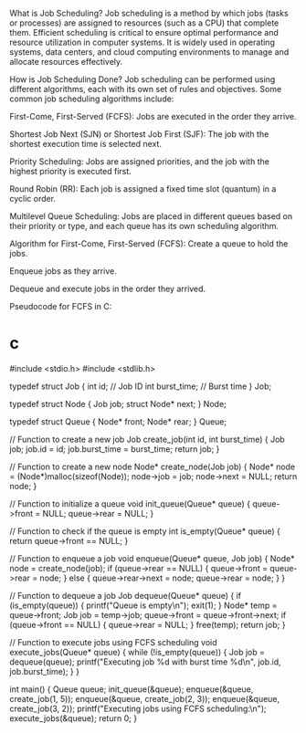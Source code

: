 What is Job Scheduling?
Job scheduling is a method by which jobs (tasks or processes) are assigned to resources (such as a CPU) that complete them. Efficient scheduling is critical to ensure optimal performance and resource utilization in computer systems. It is widely used in operating systems, data centers, and cloud computing environments to manage and allocate resources effectively.

How is Job Scheduling Done?
Job scheduling can be performed using different algorithms, each with its own set of rules and objectives. Some common job scheduling algorithms include:

First-Come, First-Served (FCFS): Jobs are executed in the order they arrive.

Shortest Job Next (SJN) or Shortest Job First (SJF): The job with the shortest execution time is selected next.

Priority Scheduling: Jobs are assigned priorities, and the job with the highest priority is executed first.

Round Robin (RR): Each job is assigned a fixed time slot (quantum) in a cyclic order.

Multilevel Queue Scheduling: Jobs are placed in different queues based on their priority or type, and each queue has its own scheduling algorithm.

Algorithm for First-Come, First-Served (FCFS):
Create a queue to hold the jobs.

Enqueue jobs as they arrive.

Dequeue and execute jobs in the order they arrived.

Pseudocode for FCFS in C:
# c

#include <stdio.h>
#include <stdlib.h>

typedef struct Job {
    int id; // Job ID
    int burst_time; // Burst time
} Job;

typedef struct Node {
    Job job;
    struct Node* next;
} Node;

typedef struct Queue {
    Node* front;
    Node* rear;
} Queue;

// Function to create a new job
Job create_job(int id, int burst_time) {
    Job job;
    job.id = id;
    job.burst_time = burst_time;
    return job;
}

// Function to create a new node
Node* create_node(Job job) {
    Node* node = (Node*)malloc(sizeof(Node));
    node->job = job;
    node->next = NULL;
    return node;
}

// Function to initialize a queue
void init_queue(Queue* queue) {
    queue->front = NULL;
    queue->rear = NULL;
}

// Function to check if the queue is empty
int is_empty(Queue* queue) {
    return queue->front == NULL;
}

// Function to enqueue a job
void enqueue(Queue* queue, Job job) {
    Node* node = create_node(job);
    if (queue->rear == NULL) {
        queue->front = queue->rear = node;
    } else {
        queue->rear->next = node;
        queue->rear = node;
    }
}

// Function to dequeue a job
Job dequeue(Queue* queue) {
    if (is_empty(queue)) {
        printf("Queue is empty\n");
        exit(1);
    }
    Node* temp = queue->front;
    Job job = temp->job;
    queue->front = queue->front->next;
    if (queue->front == NULL) {
        queue->rear = NULL;
    }
    free(temp);
    return job;
}

// Function to execute jobs using FCFS scheduling
void execute_jobs(Queue* queue) {
    while (!is_empty(queue)) {
        Job job = dequeue(queue);
        printf("Executing job %d with burst time %d\n", job.id, job.burst_time);
    }
}

int main() {
    Queue queue;
    init_queue(&queue);
    enqueue(&queue, create_job(1, 5));
    enqueue(&queue, create_job(2, 3));
    enqueue(&queue, create_job(3, 2));
    printf("Executing jobs using FCFS scheduling:\n");
    execute_jobs(&queue);
    return 0;
}
